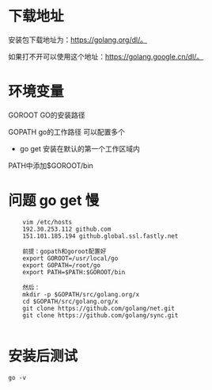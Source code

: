 # 下载地址

安装包下载地址为：https://golang.org/dl/。

如果打不开可以使用这个地址：https://golang.google.cn/dl/。



# 环境变量

GOROOT GO的安装路径

GOPATH go的工作路径 可以配置多个

* go get 安装在默认的第一个工作区域内

PATH中添加$GOROOT/bin


# 问题 go get 慢

```shell
    vim /etc/hosts
    192.30.253.112 github.com
    151.101.185.194 github.global.ssl.fastly.net
    
    前提：gopath和goroot配置好
	export GOROOT=/usr/local/go
	export GOPATH=/root/go
	export PATH=$PATH:$GOROOT/bin

	然后：
	mkdir -p $GOPATH/src/golang.org/x
	cd $GOPATH/src/golang.org/x
	git clone https://github.com/golang/net.git
	git clone https://github.com/golang/sync.git
    
```



# 安装后测试

```sehll
go -v
```



